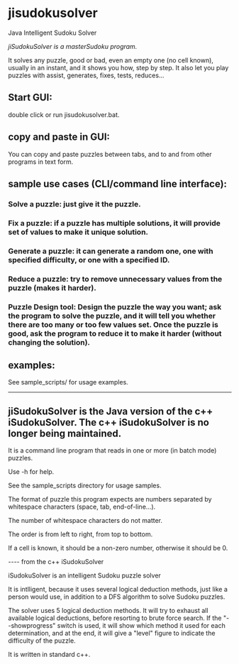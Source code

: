 # jisudokusolver
Java Intelligent Sudoku Solver

*jiSudokuSolver is a masterSudoku program.*

It solves any puzzle, good or bad, even an empty one (no cell known), usually in an instant, and it shows you how, step by step.
It also let you play puzzles with assist, generates, fixes, tests, reduces... 

## Start GUI:

double click or run jisudokusolver.bat.

## copy and paste in GUI:

You can copy and paste puzzles between tabs, and to and from other programs in text form.

## sample use cases (CLI/command line interface):

### Solve a puzzle: just give it the puzzle.

### Fix a puzzle: if a puzzle has multiple solutions, it will provide set of values to make it unique solution.

### Generate a puzzle: it can generate a random one, one with specified difficulty, or one with a specified ID.

### Reduce a puzzle: try to remove unnecessary values from the puzzle (makes it harder).

### Puzzle Design tool: Design the puzzle the way you want; ask the program to solve the puzzle, and it will tell you whether there are too many or too few values set. Once the puzzle is good, ask the program to reduce it to make it harder (without changing the solution). 

## examples:

See sample_scripts/ for usage examples. 

----

## jiSudokuSolver is the Java version of the c++ iSudokuSolver. The c++ iSudokuSolver is no longer being maintained.

It is a command line program that reads in one or more (in batch mode) puzzles.

Use -h for help.

See the sample_scripts directory for usage samples.

The format of puzzle this program expects are numbers separated by whitespace characters (space, tab, end-of-line...).

The number of whitespace characters do not matter.

The order is from left to right, from top to bottom.
 
If a cell is known, it should be a non-zero number, otherwise it should be 0. 

---- from the c++ iSudokuSolver

iSudokuSolver is an intelligent Sudoku puzzle solver

It is intlligent, because it uses several logical deduction methods, just like a person would use, in addition to a DFS algorithm to solve Sudoku puzzles. 

The solver uses 5 logical deduction methods. It will try to exhaust all available logical deductions, before resorting to brute force search. If the "--showprogress" switch is used, it will show which method it used for each determination, and at the end, it will give a "level" figure to indicate the difficulty of the puzzle.

It is written in standard c++.

